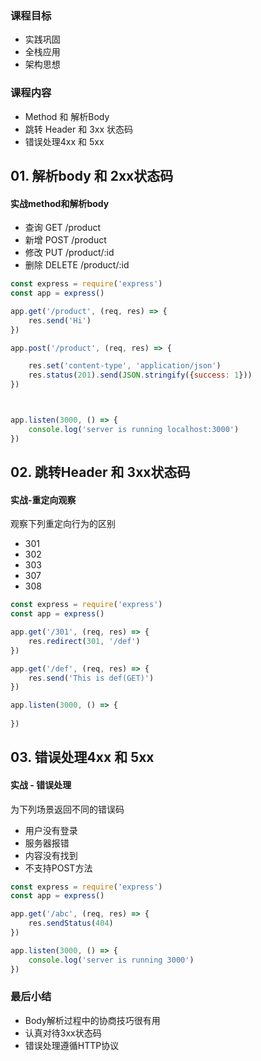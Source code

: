 ### 课程目标

+ 实践巩固
+ 全栈应用
+ 架构思想



### 课程内容

+ Method 和 解析Body
+ 跳转 Header 和 3xx 状态码
+ 错误处理4xx 和 5xx



## 01. 解析body 和 2xx状态码

#### 实战method和解析body

+ 查询 GET /product
+ 新增 POST /product
+ 修改 PUT  /product/:id
+ 删除 DELETE /product/:id

```js
const express = require('express')
const app = express()

app.get('/product', (req, res) => {
    res.send('Hi')
})

app.post('/product', (req, res) => {

    res.set('content-type', 'application/json')
    res.status(201).send(JSON.stringify({success: 1}))
})



app.listen(3000, () => {
    console.log('server is running localhost:3000')
})
```



## 02. 跳转Header 和 3xx状态码

#### 实战-重定向观察

观察下列重定向行为的区别

+ 301
+ 302
+ 303
+ 307
+ 308



```js
const express = require('express')
const app = express()

app.get('/301', (req, res) => {
    res.redirect(301, '/def')
})

app.get('/def', (req, res) => {
    res.send('This is def(GET)')
})

app.listen(3000, () => {
    
})
```



## 03. 错误处理4xx 和 5xx

#### 实战 - 错误处理

为下列场景返回不同的错误码

+ 用户没有登录
+ 服务器报错
+ 内容没有找到
+ 不支持POST方法



```js
const express = require('express')
const app = express()

app.get('/abc', (req, res) => {
    res.sendStatus(404)
})

app.listen(3000, () => {
    console.log('server is running 3000')
})
```







### 最后小结

+ Body解析过程中的协商技巧很有用
+ 认真对待3xx状态码
+ 错误处理遵循HTTP协议

